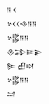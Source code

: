 <div class='block'>
<div class='line'>𒀀 𒌋</div>
<div class='line'>𒆳𒌋𒌋𒈾𒀀𒀀</div>
<div class='line'>𒆳𒌵𒀀𒀀</div>
<div class='line'>𒊮𒁉𒄿𒉌</div>
<div class='line'>𒌉 𒌷𒊭</div>
<div class='line'>𒆳𒌵𒀀𒀀</div>
<div class='line'>𒁺</div>
</div>